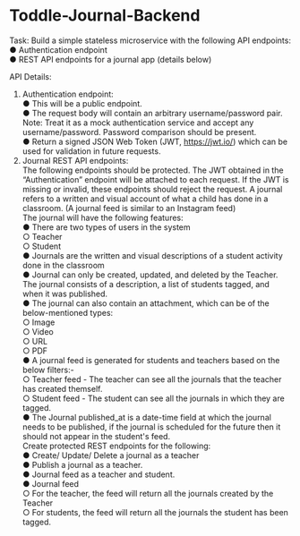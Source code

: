 ﻿# Toddle-Journal-Backend
Task:
Build a simple stateless microservice with the following API endpoints: <br/>
● Authentication endpoint <br/>
● REST API endpoints for a journal app (details below) <br/>

API Details: <br/>
1. Authentication endpoint: <br/>
● This will be a public endpoint. <br/>
● The request body will contain an arbitrary username/password pair. <br/>
Note: Treat it as a mock authentication service and accept any
username/password. Password comparison should be present.<br/>
● Return a signed JSON Web Token (JWT, https://jwt.io/) which can be<br/>
used for validation in future requests.
2. Journal REST API endpoints:<br/>
The following endpoints should be protected. The JWT obtained in the
“Authentication” endpoint will be attached to each request. If the JWT is
missing or invalid, these endpoints should reject the request.
A journal refers to a written and visual account of what
a child has done in a classroom. (A journal feed is
similar to an Instagram feed)<br/>
The journal will have the following features:<br/>
● There are two types of users in the system<br/>
○ Teacher<br/>
○ Student<br/>
● Journals are the written and visual descriptions
of a student activity done in the classroom<br/>
● Journal can only be created, updated, and
deleted by the Teacher.<br/>
The journal consists of a description, a list of students tagged, and
when it was published.<br/>
● The journal can also contain an attachment, which can be of the
below-mentioned types:<br/>
○ Image<br/>
○ Video<br/>
○ URL<br/>
○ PDF<br/>
● A journal feed is generated for students and teachers based on the
below filters:-<br/>
○ Teacher feed - The teacher can see all the journals that the
teacher has created themself.<br/>
○ Student feed - The student can see all the journals in which they
are tagged.<br/>
● The Journal published_at is a date-time field at which the journal
needs to be published, if the journal is scheduled for the future then it
should not appear in the student's feed.<br/>
Create protected REST endpoints for the following:<br/>
● Create/ Update/ Delete a journal as a teacher<br/>
● Publish a journal as a teacher.<br/>
● Journal feed as a teacher and student.<br/>
● Journal feed<br/>
○ For the teacher, the feed will return all the journals created by the
Teacher<br/>
○ For students, the feed will return all the journals the student has
been tagged.<br/>
